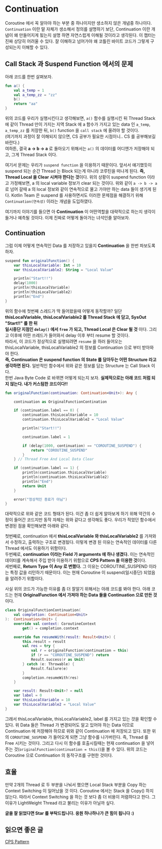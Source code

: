 # Continuation

Coroutine 에서 꼭 알아야 하는 부분 중 하나이지만 생소하지 않은 개념중 하나이다.
`Continuation` 이란 말 자체가 생소해서 정의를 설명하기 보단, Continuation 이란 개념이 왜 만들어지게 됬는지 설명 하면 자연스럽게 이해될 것이라고 생각된다.
이 챕터는 진짜 상당히 어려울 수 있다. 잘 이해하고 넘어가야 왜 코틀린 바이트 코드가 그렇게 구성되는지 이해할 수 있다.

## Call Stack 과 Suspend Function 에서의 문제

아래 코드를 한번 살펴보자.

```kotlin
fun a() {
    val a_temp = 1
    val a_temp_zz = "zz"
    b()
    return "aa"
}
```

위의 코드를 우리가 실행시킨다고 생각해보면, `a()` 함수를 실행시킨 뒤 Thread Stack 에 같이 Thread 만이 가지는 지역 Stack 에 a 함수가 가지고 있는
data 인 `a_temp`, `a_temp_zz` 를 저장한 뒤, `b()` function 을 `call stack` 에 올려야 할 것이다.  
(여기까지 과정이 잘 이해되지 않으면, CS 공부가 필요한 시점이니.. CS 를 공부해보길 바란다.)  
여하튼, 결국 **a -> b -> a** 로 돌아오기 위해서는 `a()` 의 데이터를 어디엔가 저장해야 되고, 그게 Thread Stack 이다.

여기서 문제는 우리가 `suspend function` 을 이용하기 때문이다. 앞서서 얘기했듯이 suspend 되는 순간 Thread 는 Block 되는게 아니라 
코루틴을 떠나게 된다. **즉, Thread Local 을 Clear 시켜야 한다는 것**이다. 위의 상황이 suspend function 이라고 가정해보면, a 의 local variable 정보가 clear 되는 것이다.
위와 같이 `a -> b -> a` 로 넘어 갈때 a 의 local 정보와 같이 연속적으로 물고 가야만 하는 data 들이 생기게 된다. Kotlin Team 은 suspend 를 사용하면서도 
이러한 문제점을 해결하기 위해 `Continuation(연속성)` 이라는 개념을 도입하였다.

여기까지 이야기를 들으면 아 **Continuation** 이 어떤역할을 대략적으로 하는지 생각이 들거나 예측될 것이다. 이제 진짜로 어떻게 돌아가는 녀석인줄 알아보자.

## Continuation

그럼 이제 어떻게 연속적인 Data 를 저장하고 있을지 **Continuation** 을 한번 파보도록 하자.

```kotlin
suspend fun originalFunction() {
    var thisLocalVariable: Int = 10
    var thisLocalVariable2: String = "Local Value"

    println("Start!!")
    delay(1000)
    println(thisLocalVariable)
    println(thisLocalVariable2)
    println("End")
}
```

위의 함수에 첫번째 스레드가 딱 들어왔을때 어떻게 동작할까? 
일단 **thisLocalVariable, thisLocalVariable2 를 Thread Stack 에 담고, SysOut "Start!!" 를 한 뒤  
일시중단 지점인 `delay()` 에서 `free` 가 되고, Thread Local 은 Clear 될 것** 이다. 그리고 이후에 어떤 쓰레드가 들어와서 delay 이후 부터 resume 할 것이다.  
따라서, 이 코드가 정상적으로 실행되려면 `resume` 을 하러 들어오는 thisLocalVariable, thisLocalVariable2 의 정보를 Continuation 으로 부터 받아와야 한다.  
**즉, Continuation 은 suspend function 의 State 를 담아두는 어떤 Structure 라고 생각하면 된다.** 일반적인 함수에서 위와 같은 정보를 담는 Structure 는 Call Stack 이다.   
한번 Java Byte Code 로 바뀌면 어떻게 되는지 보자. **실제적으로는 아래 코드 처럼 되지 않는다. 내가 커스텀한 코드이다!!**

```kotlin
fun originalFunction(continuation: Continuation<Unit>): Any {

    continuation as OriginalFunctionContination

    if (continuation.label == 0) {
        continuation.thisLocalVariable = 10
        continuation.thisLocalVariable2 = "Local Value"

        println("Start!!")

        continuation.label = 1

        if (delay(1000, continuation) == "COROUTINE_SUSPEND") {
            return "COROUTINE_SUSPEND"
        }
    } // Thread Free And Local Data Clear

    if (continuation.label == 1) {
        println(continuation.thisLocalVariable)
        println(continuation.thisLocalVariable2)
        println("End")
        return Unit
    }

    error("정상적인 종료가 아님")
}
```

대략적으로 위와 같은 코드 형태가 된다. 이건 좀 더 쉽게 알아보게 하기 위해 약간의 수정이 들어간 코드지만 동작 자체는 위와 같다고 생각해도 좋다.
우리가 적었던 함수에서 변경된 점을 확인해보면 아래와 같다. 

첫번째로, continuation 에서 **thisLocalVariable 와 thisLocalVariable2** 를 가져와서 수정하고, 출력하는 구조로 변경됬다. 
이렇게 변경 된 이유는 연속적인 데이터를 다른 Thread 에서도 이용하기 위함이다.  
두번째로, **continuation 이라는 Field 가 arguments 에 하나 생겼다.** 이는 연속적인 데이터를 계속해서 주입 받아 이용하기 위함으로 **CPS Pattern 을 이용한 것**이다.  
세번째로, **Return Type 이 Any 로 변했다.** 그 이유는 COROUTINE_SUSPEND 이라는 특정 값을 리턴하기 때문이다. 이는 현재 Coroutine 이 suspend(일시중단) 되었음을 알려주기 위함이다.

사실 위의 코드가 가능한 이유를 좀 더 잘알기 위해서는 아래 코드를 봐야 한다. 
아래 코드는 현재 **OriginalFunction 에서 가져야 하는 Data 들을 Continuation 으로 만든 것**이다.

```kotlin
class OriginalFunctionContinuation(
    val completion: Continuation<Unit>
):  Continuation<Unit> {
    override val context: CoroutineContext
        get() = completion.context

    override fun resumeWith(result: Result<Unit>) {
        this.result = result
        val res = try {
            val r = originalFunction(continuation = this)
            if (r == "COROUTINE_SUSPEND") return
            Result.success(r as Unit)
        } catch (e: Throwable) {
            Result.failure(e)
        }
        completion.resumeWith(res)
    }

    var result: Result<Unit>? = null
    var label = 0
    var thisLocalVariable = 10
    var thisLocalVariable2 = "Local Value"
}
```

그래서 thisLocalVariable, thisLocalVariable2, label 를 가지고 있는 것을 확인할 수 있다. 
위 Data 들은 Thread 가 변경되어도 알고 있어야 하는 Data 이므로 Continuation 에 저장해야 하므로 위와 같이 Continuation 에 저장되고 있다.
또한 위의 `COROUTINE_SUSPEND` 가 들어오게 되면 그냥 함수를 나가버린다. 즉, Thread 를 Free 시키는 것이다. 
그리고 다시 이 함수를 호출시킬때는 현재 continuation 을 넣어주는 것(`originalFunction(continuation = this)`)을 볼 수 있다. 
위의 코드는 Coroutine 으로 Continuation 의 동작구조를 구현한 것이다.

## 효율

만약 2개의 Thread 로 두 부분을 나눠서 했으면 Local Stack 부분을 Copy 하는 Context Switching 이 일어났을 것 이다. 
Coroutine 에서는 Stack 을 Copy() 하지 않는다. 따라서 Context Switching 을 하는 것 보다 좀 더 비용이 저렴하다고 한다. 
그 이유가 LightWeight Thread 라고 불리는 이유가 아닐까 싶다.

**글을 잘 읽었다면 Star 를 부탁드립니다. 응원 하나하나가 큰 힘이 됩니다 :)**

## 읽으면 좋은 글 

[CPS Pattern](https://devroach.tistory.com/149)


